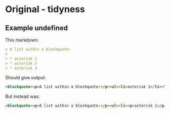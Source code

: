 # Original - tidyness

## Example undefined

This markdown:

````````````markdown
> A list within a blockquote:
> 
> *	asterisk 1
> *	asterisk 2
> *	asterisk 3

````````````

Should give output:

````````````html
<blockquote><p>A list within a blockquote:</p><ul><li>asterisk 1</li><li>asterisk 2</li><li>asterisk 3</li></ul></blockquote>
````````````

But instead was:

````````````html
<blockquote><p>A list within a blockquote:</p><ul><li><p>asterisk 1</p></li><li><p>asterisk 2</p></li><li><p>asterisk 3</p></li></ul></blockquote>
````````````
